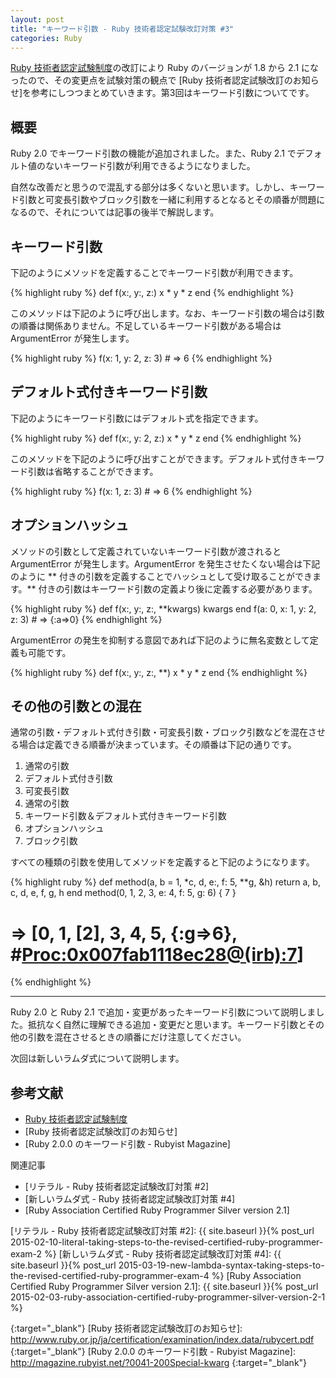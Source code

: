 ```yaml
---
layout: post
title: "キーワード引数 - Ruby 技術者認定試験改訂対策 #3"
categories: Ruby
---
```

[Ruby 技術者認定試験制度]の改訂により Ruby のバージョンが 1.8 から 2.1 になったので、その変更点を試験対策の観点で [Ruby 技術者認定試験改訂のお知らせ]を参考にしつつまとめていきます。第3回はキーワード引数についてです。

概要
----

Ruby 2.0 でキーワード引数の機能が追加されました。また、Ruby 2.1 でデフォルト値のないキーワード引数が利用できるようになりました。

自然な改善だと思うので混乱する部分は多くないと思います。しかし、キーワード引数と可変長引数やブロック引数を一緒に利用するとなるとその順番が問題になるので、それについては記事の後半で解説します。

キーワード引数
--------------

下記のようにメソッドを定義することでキーワード引数が利用できます。

{% highlight ruby %}
def f(x:, y:, z:)
  x * y * z
end
{% endhighlight %}

このメソッドは下記のように呼び出します。なお、キーワード引数の場合は引数の順番は関係ありません。不足しているキーワード引数がある場合は ArgumentError が発生します。

{% highlight ruby %}
f(x: 1, y: 2, z: 3) # => 6
{% endhighlight %}

デフォルト式付きキーワード引数
------------------------------

下記のようにキーワード引数にはデフォルト式を指定できます。

{% highlight ruby %}
def f(x:, y: 2, z:)
  x * y * z
end
{% endhighlight %}

このメソッドを下記のように呼び出すことができます。デフォルト式付きキーワード引数は省略することができます。

{% highlight ruby %}
f(x: 1, z: 3) # => 6
{% endhighlight %}

オプションハッシュ
------------------

メソッドの引数として定義されていないキーワード引数が渡されると ArgumentError が発生します。ArgumentError を発生させたくない場合は下記のように ** 付きの引数を定義することでハッシュとして受け取ることができます。** 付きの引数はキーワード引数の定義より後に定義する必要があります。

{% highlight ruby %}
def f(x:, y:, z:, **kwargs)
  kwargs
end
f(a: 0, x: 1, y: 2, z: 3) # => {:a=>0}
{% endhighlight %}

ArgumentError の発生を抑制する意図であれば下記のように無名変数として定義も可能です。

{% highlight ruby %}
def f(x:, y:, z:, **)
  x * y * z
end
{% endhighlight %}

その他の引数との混在
--------------------

通常の引数・デフォルト式付き引数・可変長引数・ブロック引数などを混在させる場合は定義できる順番が決まっています。その順番は下記の通りです。

1. 通常の引数
2. デフォルト式付き引数
3. 可変長引数
4. 通常の引数
5. キーワード引数＆デフォルト式付きキーワード引数
6. オプションハッシュ
7. ブロック引数

すべての種類の引数を使用してメソッドを定義すると下記のようになります。

{% highlight ruby %}
def method(a, b = 1, *c, d, e:, f: 5, **g, &h)
  return a, b, c, d, e, f, g, h
end
method(0, 1, 2, 3, e: 4, f: 5, g: 6) { 7 }
# => [0, 1, [2], 3, 4, 5, {:g=>6}, #<Proc:0x007fab1118ec28@(irb):7>]
{% endhighlight %}

--------------------------------------------------------------------------------

Ruby 2.0 と Ruby 2.1 で追加・変更があったキーワード引数について説明しました。抵抗なく自然に理解できる追加・変更だと思います。キーワード引数とその他の引数を混在させるときの順番にだけ注意してください。

次回は新しいラムダ式について説明します。

参考文献
--------

* [Ruby 技術者認定試験制度]
* [Ruby 技術者認定試験改訂のお知らせ]
* [Ruby 2.0.0 のキーワード引数 - Rubyist Magazine]

関連記事

* [リテラル - Ruby 技術者認定試験改訂対策 #2]
* [新しいラムダ式 - Ruby 技術者認定試験改訂対策 #4]
* [Ruby Association Certified Ruby Programmer Silver version 2.1]

[リテラル - Ruby 技術者認定試験改訂対策 #2]: {{ site.baseurl }}{% post_url 2015-02-10-literal-taking-steps-to-the-revised-certified-ruby-programmer-exam-2 %}
[新しいラムダ式 - Ruby 技術者認定試験改訂対策 #4]: {{ site.baseurl }}{% post_url 2015-03-19-new-lambda-syntax-taking-steps-to-the-revised-certified-ruby-programmer-exam-4 %}
[Ruby Association Certified Ruby Programmer Silver version 2.1]: {{ site.baseurl }}{% post_url 2015-02-03-ruby-association-certified-ruby-programmer-silver-version-2-1 %}

[Ruby 技術者認定試験制度]: http://www.ruby.or.jp/ja/certification/examination/
{:target="_blank"}
[Ruby 技術者認定試験改訂のお知らせ]: http://www.ruby.or.jp/ja/certification/examination/index.data/rubycert.pdf
{:target="_blank"}
[Ruby 2.0.0 のキーワード引数 - Rubyist Magazine]: http://magazine.rubyist.net/?0041-200Special-kwarg
{:target="_blank"}
